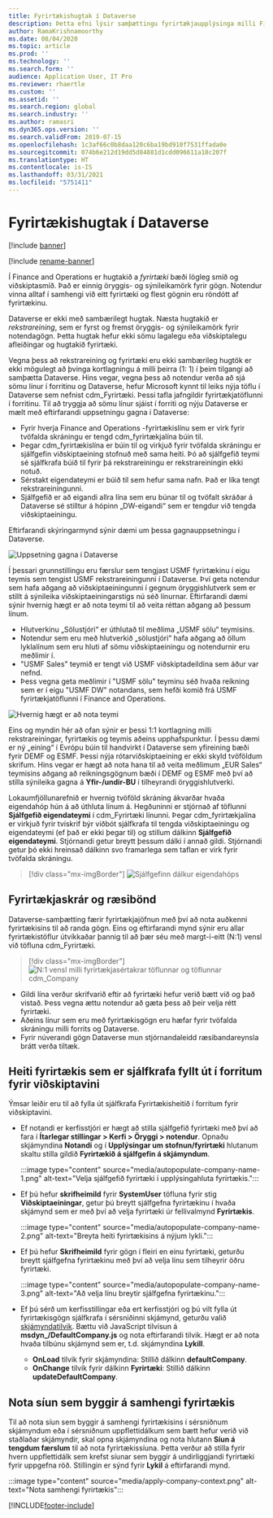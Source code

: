 ```yaml
---
title: Fyrirtækishugtak í Dataverse
description: Þetta efni lýsir samþættingu fyrirtækjaupplýsinga milli Finance and Operations og Dataverse.
author: RamaKrishnamoorthy
ms.date: 08/04/2020
ms.topic: article
ms.prod: ''
ms.technology: ''
ms.search.form: ''
audience: Application User, IT Pro
ms.reviewer: rhaertle
ms.custom: ''
ms.assetid: ''
ms.search.region: global
ms.search.industry: ''
ms.author: ramasri
ms.dyn365.ops.version: ''
ms.search.validFrom: 2019-07-15
ms.openlocfilehash: 1c3af66c0b8daa120c6ba19bd910f7531ffada0e
ms.sourcegitcommit: 074b6e212d19dd5d84881d1cdd096611a18c207f
ms.translationtype: HT
ms.contentlocale: is-IS
ms.lasthandoff: 03/31/2021
ms.locfileid: "5751411"
---
```

# <a name="company-concept-in-dataverse"></a>Fyrirtækishugtak í Dataverse

[!include [banner](../../includes/banner.md)]

[!include [rename-banner](~/includes/cc-data-platform-banner.md)]


Í Finance and Operations er hugtakið a *fyrirtæki* bæði lögleg smíð og viðskiptasmíð. Það er einnig öryggis- og sýnileikamörk fyrir gögn. Notendur vinna alltaf í samhengi við eitt fyrirtæki og flest gögnin eru röndótt af fyrirtækinu.

Dataverse er ekki með sambærilegt hugtak. Næsta hugtakið er *rekstrareining*, sem er fyrst og fremst öryggis- og sýnileikamörk fyrir notendagögn. Þetta hugtak hefur ekki sömu lagalegu eða viðskiptalegu afleiðingar og hugtakið fyrirtæki.

Vegna þess að rekstrareining og fyrirtæki eru ekki sambærileg hugtök er ekki mögulegt að þvinga kortlagningu á milli þeirra (1: 1) í þeim tilgangi að samþætta Dataverse. Hins vegar, vegna þess að notendur verða að sjá sömu línur í forritinu og Dataverse, hefur Microsoft kynnt til leiks nýja töflu í Dataverse sem nefnist cdm\_Fyrirtæki. Þessi tafla jafngildir fyrirtækjatöflunni í forritinu. Til að tryggja að sömu línur sjáist í forriti og nýju Dataverse er mælt með eftirfarandi uppsetningu gagna í Dataverse:

+ Fyrir hverja Finance and Operations -fyrirtækislínu sem er virk fyrir tvöfalda skráningu er tengd cdm\_fyrirtækjalína búin til.
+ Þegar cdm\_fyrirtækislína er búin til og virkjuð fyrir tvöfalda skráningu er sjálfgefin viðskiptaeining stofnuð með sama heiti. Þó að sjálfgefið teymi sé sjálfkrafa búið til fyrir þá rekstrareiningu er rekstrareiningin ekki notuð.
+ Sérstakt eigendateymi er búið til sem hefur sama nafn. Það er líka tengt rekstrareiningunni.
+ Sjálfgefið er að eigandi allra lína sem eru búnar til og tvöfalt skráðar á Dataverse sé stilltur á hópinn „DW-eigandi“ sem er tengdur við tengda viðskiptaeiningu.

Eftirfarandi skýringarmynd sýnir dæmi um þessa gagnauppsetningu í Dataverse.

![Uppsetning gagna í Dataverse](media/dual-write-company-1.png)

Í þessari grunnstillingu eru færslur sem tengjast USMF fyrirtækinu í eigu teymis sem tengist USMF rekstrareiningunni í Dataverse. Því geta notendur sem hafa aðgang að viðskiptaeiningunni í gegnum öryggishlutverk sem er stillt á sýnileika viðskiptaeiningarstigs nú séð línurnar. Eftirfarandi dæmi sýnir hvernig hægt er að nota teymi til að veita réttan aðgang að þessum línum.

+ Hlutverkinu „Sölustjóri“ er úthlutað til meðlima „USMF sölu“ teymisins.
+ Notendur sem eru með hlutverkið „sölustjóri“ hafa aðgang að öllum lyklalínum sem eru hluti af sömu viðskiptaeiningu og notendurnir eru meðlimir í.
+ "USMF Sales" teymið er tengt við USMF viðskiptadeildina sem áður var nefnd.
+ Þess vegna geta meðlimir í "USMF sölu" teyminu séð hvaða reikning sem er í eigu "USMF DW" notandans, sem hefði komið frá USMF fyrirtækjatöflunni í Finance and Operations.

![Hvernig hægt er að nota teymi](media/dual-write-company-2.png)

Eins og myndin hér að ofan sýnir er þessi 1:1 kortlagning milli rekstrareiningar, fyrirtækis og teymis aðeins upphafspunktur. Í þessu dæmi er ný „eining“ í Evrópu búin til handvirkt í Dataverse sem yfireining bæði fyrir DEMF og ESMF. Þessi nýja rótarviðskiptaeining er ekki skyld tvöföldum skrifum. Hins vegar er hægt að nota hana til að veita meðlimum „EUR Sales“ teymisins aðgang að reikningsgögnum bæði í DEMF og ESMF með því að stilla sýnileika gagna á **Yfir-/undir-BU** í tilheyrandi öryggishlutverki.

Lokaumfjöllunarefnið er hvernig tvöföld skráning ákvarðar hvaða eigendahóp hún á að úthluta línum á. Hegðuninni er stjórnað af töflunni **Sjálfgefið eigendateymi** í cdm\_Fyrirtæki línunni. Þegar cdm\_fyrirtækjalína er virkjuð fyrir tvískrif býr viðbót sjálfkrafa til tengda viðskiptaeiningu og eigendateymi (ef það er ekki þegar til) og stillum dálkinn **Sjálfgefið eigendateymi**. Stjórnandi getur breytt þessum dálki í annað gildi. Stjórnandi getur þó ekki hreinsað dálkinn svo framarlega sem taflan er virk fyrir tvöfalda skráningu.

> [!div class="mx-imgBorder"]
![Sjálfgefinn dálkur eigendahóps](media/dual-write-default-owning-team.jpg)

## <a name="company-striping-and-bootstrapping"></a>Fyrirtækjaskrár og ræsibönd

Dataverse-samþætting færir fyrirtækjajöfnun með því að nota auðkenni fyrirtækisins til að randa gögn. Eins og eftirfarandi mynd sýnir eru allar fyrirtækistöflur útvíkkaðar þannig til að þær séu með margt-í-eitt (N:1) vensl við töfluna cdm\_Fyrirtæki.

> [!div class="mx-imgBorder"]
![N:1 vensl milli fyrirtækjasértakrar töflunnar og töflunnar cdm_Company](media/dual-write-bootstrapping.png)

+ Gildi lína verður skrifvarið eftir að fyrirtæki hefur verið bætt við og það vistað. Þess vegna ættu notendur að gæta þess að þeir velja rétt fyrirtæki.
+ Aðeins línur sem eru með fyrirtækisgögn eru hæfar fyrir tvöfalda skráningu milli forrits og Dataverse.
+ Fyrir núverandi gögn Dataverse mun stjórnandaleidd ræsibandareynsla brátt verða tiltæk.


## <a name="autopopulate-company-name-in-customer-engagement-apps"></a>Heiti fyrirtækis sem er sjálfkrafa fyllt út í forritum fyrir viðskiptavini

Ýmsar leiðir eru til að fylla út sjálfkrafa Fyrirtækisheitið í forritum fyrir viðskiptavini.

+ Ef notandi er kerfisstjóri er hægt að stilla sjálfgefið fyrirtæki með því að fara í **Ítarlegar stillingar > Kerfi > Öryggi > notendur**. Opnaðu skjámyndina **Notandi** og í **Upplýsingar um stofnun/fyrirtæki** hlutanum skaltu stilla gildið **Fyrirtækið á sjálfgefin á skjámyndum**.

    :::image type="content" source="media/autopopulate-company-name-1.png" alt-text="Velja sjálfgefið fyrirtæki í upplýsingahluta fyrirtækis.":::

+ Ef þú hefur **skrifheimild** fyrir **SystemUser** töfluna fyrir stig **Viðskiptaeiningar**, getur þú breytt sjálfgefna fyrirtækinu í hvaða skjámynd sem er með því að velja fyrirtæki úr fellivalmynd **Fyrirtækis**.

    :::image type="content" source="media/autopopulate-company-name-2.png" alt-text="Breyta heiti fyrirtækisins á nýjum lykli.":::

+ Ef þú hefur **Skrifheimild** fyrir gögn í fleiri en einu fyrirtæki, geturðu breytt sjálfgefna fyrirtækinu með því að velja línu sem tilheyrir öðru fyrirtæki.

    :::image type="content" source="media/autopopulate-company-name-3.png" alt-text="Að velja línu breytir sjálfgefna fyrirtækinu.":::

+ Ef þú sérð um kerfisstillingar eða ert kerfisstjóri og þú vilt fylla út fyrirtækisgögn sjálfkrafa í sérsniðinni skjámynd, geturðu valið [skjámyndatilvik](https://docs.microsoft.com/powerapps/developer/model-driven-apps/clientapi/events-forms-grids). Bættu við JavaScript tilvísun á **msdyn_/DefaultCompany.js** og nota eftirfarandi tilvik. Hægt er að nota hvaða tilbúnu skjámynd sem er, t.d. skjámyndina **Lykill**.

    + **OnLoad** tilvik fyrir skjámyndina: Stillið dálkinn **defaultCompany**.
    + **OnChange** tilvik fyrir dálkinn **Fyrirtæki**: Stillið dálkinn **updateDefaultCompany**.

## <a name="apply-filtering-based-on-the-company-context"></a>Nota síun sem byggir á samhengi fyrirtækis

Til að nota síun sem byggir á samhengi fyrirtækisins í sérsniðnum skjámyndum eða í sérsniðnum uppflettidálkum sem bætt hefur verið við staðlaðar skjámyndir, skal opna skjámyndina og nota hlutann **Síun á tengdum færslum** til að nota fyrirtækissíuna. Þetta verður að stilla fyrir hvern uppflettidálk sem krefst síunar sem byggir á undirliggjandi fyrirtæki fyrir uppgefna röð. Stillingin er sýnd fyrir **Lykil** á eftirfarandi mynd.

:::image type="content" source="media/apply-company-context.png" alt-text="Nota samhengi fyrirtækis":::



[!INCLUDE[footer-include](../../../../includes/footer-banner.md)]